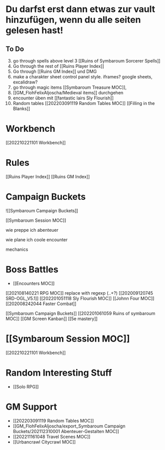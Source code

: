 # Du darfst erst dann etwas zur vault hinzufügen, wenn du alle seiten gelesen hast!
## To Do

3. go through spells above level 3 [[Ruins of Symbaroum Sorcerer Spells]]
4. Go through the rest of [[Ruins Player Index]]
5. Go through [[Ruins GM Index]] und DMG
6. make a charakter sheet control panel style. iframes? google sheets, excalidraw?
7. go through magic items [[Symbaroum Treasure MOC]], 
9. [[GM_FlohFelixAljoscha/Medieval items]] durchgehen
10. encounter üben mit [[fantastic lairs Sly Flourish]]
11. Random tables [[202203091119 Random Tables MOC]] [[Filling in the Blanks]]
# Workbench
[[202210221101 Workbench]]


# Rules
[[Ruins Player Index]]
[[Ruins GM Index]]

# Campaign Buckets

![[Symbaroum Campaign Buckets]]

[[Symbaroum Session MOC]]

wie preppe ich abenteuer

wie plane ich coole encounter

mechanics

# Boss Battles
- [[Encounters MOC]]

[[202108140221 RPG MOC]] replace with regexp \(\..+?\)
[[202009120745 SRD-OGL_V5.1]]
[[202201051118 Sly Flourish MOC]]
[[Johnn Four MOC]]
[[202008242044 Faster Combat]]

[[Symbaroum Campaign Buckets]]
[[202201061059 Ruins of symbaroum MOC]]
[[GM Screen Kanban]]
[[5e mastery]]
# [[Symbaroum Session MOC]]


[[202210221101 Workbench]]

# Random Interesting Stuff
- [[Solo RPG]]

# GM Support
- [[202203091119 Random Tables MOC]]
- [[GM_FlohFelixAljoscha/export_Symbaroum Campaign Buckets/202112310001 Abenteuer-Gestalten MOC]]
- [[202211161048 Travel Scenes MOC]]
- [[Urbancrawl Citycrawl MOC]]